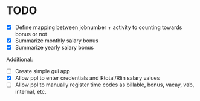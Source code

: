 # TODO

- [x] Define mapping between jobnumber + activity to counting towards bonus or not
- [x] Summarize monthly salary bonus
- [x] Summarize yearly salary bonus

Additional:
- [ ] Create simple gui app
- [x] Allow ppl to enter credentials and Rtotal/Rlin salary values
- [ ] Allow ppl to manually register time codes as billable, bonus, vacay, vab, internal, etc.
